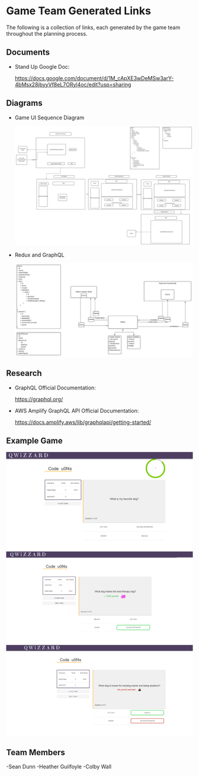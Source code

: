 # Game Team Generated Links

The following is a collection of links, each generated by the game team throughout the planning process.

## Documents

- Stand Up Google Doc:

    https://docs.google.com/document/d/1M_cApXE3wDeMSw3arY-4bMsx28jbyyVf8eL7ORyl4oc/edit?usp=sharing

## Diagrams

- Game UI Sequence Diagram

    ![Game UI Sequence Diagram](https://github.com/revature-quizzard/Documentation/blob/main/Game/GameUISequenceDiagram.svg?raw=true)
    
- Redux and GraphQL

    ![Redux and GraphQL](https://github.com/revature-quizzard/Documentation/blob/main/Game/Redux%20and%20GraphQL.svg?raw=true)

## Research

- GraphQL Official Documentation:

    https://graphql.org/
    
- AWS Amplify GraphQL API Official Documentation:

    https://docs.amplify.aws/lib/graphqlapi/getting-started/
    
## Example Game
![Start Game](https://github.com/revature-quizzard/Documentation/blob/main/Game/GameMatchState1.png?raw=true)
![Right Answer](https://github.com/revature-quizzard/Documentation/blob/main/Game/GameRightAnswer.png?raw=true)
![Wrong Answer](https://github.com/revature-quizzard/Documentation/blob/main/Game/GameWrongAnswer.png?raw=true)

## Team Members
-Sean Dunn
-Heather Guilfoyle
-Colby Wall
